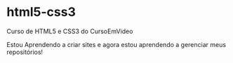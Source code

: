 # html5-css3
 Curso de HTML5 e CSS3 do CursoEmVideo

 Estou Aprendendo a criar sites e agora estou aprendendo a gerenciar meus repositórios!
